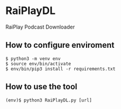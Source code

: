 # RaiPlayDL
RaiPlay Podcast Downloader


## How to configure enviroment

```
$ python3 -m venv env
$ source env/bin/activate
$ env/bin/pip3 install -r requirements.txt
```

## How to use the tool

```
(env)$ python3 RaiPlayDL.py [url]
```
